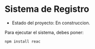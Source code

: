 <h1> Sistema de Registro </h1>

- Estado del proyecto: En construccion.

Para ejecutar el sistema, debes poner:

```npm install reac```
